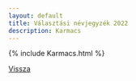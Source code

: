 ```yaml
---
layout: default
title: Választási névjegyzék 2022
description: Karmacs
---
```


{% include Karmacs.html %}

[Vissza](./)